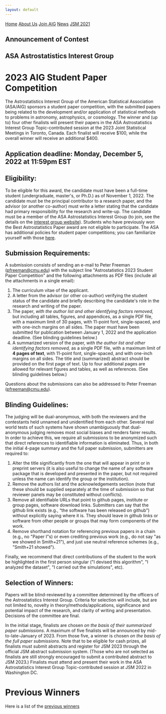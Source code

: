 ```yaml
---
layout: default
---
```


<a href="../index.html" class="btn">Home</a>
<a href="../about_us.html" class="btn">About Us</a>
<a href="../join.html" class="btn">Join AIG</a>
<a href="../news.html" class="btn">News</a>
<a href="../jsm2021/" class="btn">JSM 2021</a>

## Announcement of Contest
## ASA Astrostatistics Interest Group
# 2023 AIG Student Paper Competition

The Astrostatistics Interest Group of the American Statistical Association (ASA/AIG) sponsors a student paper competition, with the submitted papers being related to the development and/or application of statistical methods to problems in astronomy, astrophysics, or cosmology. The winner and (up to) four other finalists will present their papers in the ASA Astrostatistics Interest Group Topic-contributed session at the 2023 Joint Statistical Meetings in Toronto, Canada. Each finalist will receive $100, while the overall winner will receive an additional $400.

## Application deadline: Monday, December 5, 2022 at 11:59pm EST

## Eligibility:

To be eligible for this award, the candidate must have been a full-time student (undergraduate, master's, or Ph.D.) as of November 1, 2022. The candidate must be the principal contributor to a research paper, and the advisor (or another co-author) must write a letter stating that the candidate had primary responsibility for the research and write-up. The candidate must be a member of the ASA Astrostatistics Interest Group (to join, see the details on the [interest group website](../join.html)). Students who have previously won the Best Astrostatistics Paper award are not eligible to participate. The ASA has additional policies for student paper competitions; you can familiarize yourself with those [here](http://www.amstat.org/ASA/Your-Career/Student-Paper-Competitions.aspx).

## Submission Requirements:

A submission consists of sending an e-mail to Peter Freeman (pfreeman@cmu.edu) with the subject line "Astrostatistics 2023 Student Paper Competition" and the following attachments as PDF files (include all the attachments in a single email):

1. The curriculum vitae of the applicant.
2. A letter from the advisor (or other co-author) verifying the student status of the candidate and briefly describing the candidate's role in the research and writing of the paper.
3. The paper, *with the author list and other identifying factors removed,* but including all tables, figures, and appendices, as a single PDF file, with a maximum limit of 30 pages, with 11-point font, single-spaced, and with one-inch margins on all sides. The paper must have been submitted for publication between January 1, 2022 and the application deadline. (See blinding guidelines below.)
4. A summarized version of the paper, *with the author list and other identifying factors removed,* as a single PDF file, with a maximum limit of **4 pages of text**, with 11-point font, single-spaced, and with one-inch margins on all sides. The title and (summarized) abstract should be provided on the first page of text. Up to four additional pages are allowed for relevant figures and tables, as well as references. (See blinding guidelines below.)

Questions about the submissions can also be addressed to Peter Freeman (pfreeman@cmu.edu).

## Blinding Guidelines:

The judging will be dual-anonymous, with both the reviewers and the contestants held unnamed and unidentified from each other.  Several real world tests of such systems have shown unambiguously that dual-anonymous judging removes most social biases and renders fairer results.  In order to achieve this, we require all submissions to be anonymized such that direct references to identifiable information is eliminated.  Thus, in both the initial 4-page summary and the full paper submission, submitters are required to:

1. Alter the title significantly from the one that will appear in print or in preprint servers (it is also useful to change the name of any software package that is developed and presented in the paper, but not required unless the name can identify the group or the institution).
2. Remove the authors list and the acknowledgements section (note that these should be supplied separately at the time of submission so that reviewer panels may be constituted without conflicts).
3. Remove all identifiable URLs that point to github pages, institute or group pages, software download links. Submitters can say that the github link exists (e.g., “the software has been released on github”) without explicitly saying where it is. They should leave in github links or software from other people or groups that may form components of the work.
4. Remove shorthand notation for referencing previous papers in a chain (e.g., no "Paper I"s) or even crediting previous work (e.g., do not say "as we showed in Smith+21"), and just use neutral reference schemes (e.g., "Smith+21 showed").

Finally, we recommend that direct contributions of the student to the work be highlighted in the first person singular ("I devised this algorithm", "I analyzed the dataset", "I carried out the simulations", etc).

## Selection of Winners:

Papers will be blind-reviewed by a committee determined by the officers of the Astrostatistics Interest Group. Criteria for selection will include, but are not limited to, novelty in theory/methods/applications, significance and potential impact of the research, and clarity of writing and presentation. Decisions of the committee are final. 

In the initial stage, finalists are chosen *on the basis of their summarized paper submissions*. A maximum of five finalists will be announced by mid-to-late-January of 2023. From those five, a winner is chosen *on the basis of the full paper submissions*. Note that to be eligible for cash prizes, all finalists must submit abstracts and register for JSM 2023 through the official JSM abstract submission system. (Those who are not selected as finalists are still strongly encouraged to submit a contributed abstract to JSM 2023.) Finalists must attend and present their work in the ASA Astrostatistics Interest Group Topic-contributed session at JSM 2022 in Washington DC.

# Previous Winners
Here is a list of the [previous winners](./winners.html)
